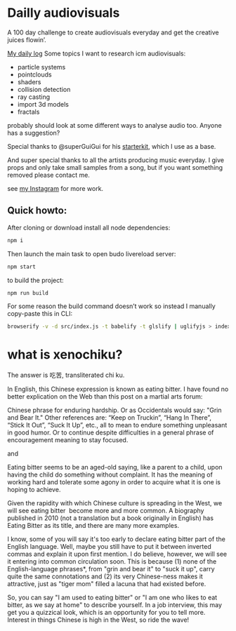 # Dailly audiovisuals

A 100 day challenge to create audiovisuals everyday and get the creative juices flowin’. 

[My daily log](https://medium.com/@flowen/what-i-learned-creating-a-100-av-daillies-log-ad2bfc8ff1c0)
Some topics I want to research icm audiovisuals: 

- particle systems
- pointclouds
- shaders
- collision detection
- ray casting
- import 3d models
- fractals

probably should look at some different ways to analyse audio too. Anyone has a suggestion?

Special thanks to @superGuiGui for his [starterkit](https://github.com/superguigui/threejs-starter-kit), which I use as a base.

And super special thanks to all the artists producing music everyday. I give props and only take small samples from a song, but if you want something removed please contact me.

see [my Instagram](http://instagram.com/flowen_nl) for more work.


## Quick howto:

After cloning or download install all node dependencies:
```bash
npm i
```

Then launch the main task to open budo livereload server:
```bash
npm start
```

to build the project:
```bash
npm run build
```
For some reason the build command doesn’t work so instead I manually copy-paste this in CLI:
```bash
browserify -v -d src/index.js -t babelify -t glslify | uglifyjs > index.js
```
# what is xenochiku?
The answer is 吃苦, transliterated chi ku.

In English, this Chinese expression is known as eating bitter. I have found no better explication on the Web than this post on a martial arts forum: 

Chinese phrase for enduring hardship. Or as Occidentals would say: "Grin and Bear It." Other references are: “Keep on Truckin”, “Hang In There”, “Stick It Out”, “Suck It Up”, etc., all to mean to endure something unpleasant in good humor. Or to continue despite difficulties in a general phrase of encouragement meaning to stay focused. 

and 

Eating bitter seems to be an aged-old saying, like a parent to a child, upon having the child do something without complaint. It has the meaning of working hard and tolerate some agony in order to acquire what it is one is hoping to achieve. 

Given the rapidity with which Chinese culture is spreading in the West, we will see eating bitter  
become more and more common. A biography published in 2010 (not a translation but a book originally in English) has Eating Bitter as its title, and there are many more examples. 

I know, some of you will say it's too early to declare eating bitter part of the English language. Well, maybe you still have to put it between inverted commas and explain it upon first mention. I do believe, however, we will see it entering into common circulation soon. This is because (1) none of the English-language phrases*, from "grin and bear it" to "suck it up", carry quite the same connotations and (2) its very Chinese-ness makes it attractive, just as "tiger mom" filled a lacuna that had existed before. 

So, you can say "I am used to eating bitter" or "I am one who likes to eat bitter, as we say at home" to describe yourself. In a job interview, this may get you a quizzical look, which is an opportunity for you to tell more. Interest in things Chinese is high in the West, so ride the wave! 

